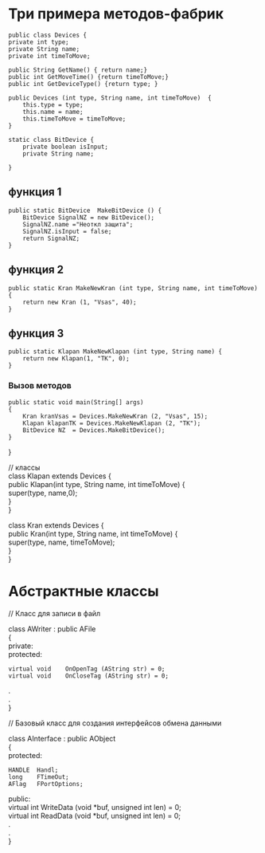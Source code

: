 # Три примера методов-фабрик  
      
    public class Devices {  
    private int type;  
    private String name;  
    private int timeToMove;  
  
    public String GetName() { return name;}   
    public int GetMoveTime() {return timeToMove;}  
    public int GetDeviceType() {return type; }   
  
    public Devices (int type, String name, int timeToMove)  {  
        this.type = type;  
        this.name = name;  
        this.timeToMove = timeToMove;  
    }  

    static class BitDevice { 
        private boolean isInput; 
        private String name; 
        
    } 

   ##  функция 1 
    public static BitDevice  MakeBitDevice () {   
        BitDevice SignalNZ = new BitDevice();   
        SignalNZ.name ="Неоткл защита";   
        SignalNZ.isInput = false;  
        return SignalNZ;  
    }  
  
  ##   функция 2
    public static Kran MakeNewKran (int type, String name, int timeToMove) {    
        return new Kran (1, "Vsas", 40);    
    }    
  
   ##  функция 3  
    public static Klapan MakeNewKlapan (int type, String name) {    
        return new Klapan(1, "TK", 0);    
    }    
  
  ### Вызов методов
    public static void main(String[] args)  
    {
        Kran kranVsas = Devices.MakeNewKran (2, "Vsas", 15);
        Klapan klapanTK = Devices.MakeNewKlapan (2, "TK");
        BitDevice NZ  = Devices.MakeBitDevice();
    }  
}  
  
 // классы   
 class Klapan extends Devices {  
     public Klapan(int type, String name, int timeToMove) {  
         super(type, name,0);  
       }  
  }  

class Kran extends Devices {  
    public Kran(int type, String name, int timeToMove) {  
        super(type, name, timeToMove);  
      }  
  }  


# Абстрактные классы
// Класс для записи в файл  

class   AWriter  : public  AFile    
{   
private:   
protected:  
    
    virtual void    OnOpenTag (AString str) = 0;    
    virtual void    OnCloseTag (AString str) = 0;       
.  
.  
}  

 // Базовый класс для создания интерфейсов обмена данными  
 
class   AInterface  :   public  AObject  
{  
protected:  
  
    HANDLE	Handl;  
    long    FTimeOut;  
    AFlag   FPortOptions;  
  
public:  
	virtual	int		WriteData (void *buf, unsigned int len) = 0;  
	virtual	int		ReadData  (void *buf, unsigned int len) = 0;  
.  
.  
}  
